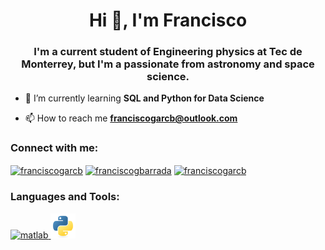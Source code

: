 <h1 align="center">Hi 👋, I'm Francisco</h1>
<h3 align="center">I'm a current student of Engineering physics at Tec de Monterrey, but I'm a passionate from astronomy and space science.</h3>

- 🌱 I’m currently learning **SQL and Python for Data Science**

- 📫 How to reach me **franciscogarcb@outlook.com**

<h3 align="left">Connect with me:</h3>
<p align="left">
<a href="https://twitter.com/franciscogarcb" target="blank"><img align="center" src="https://raw.githubusercontent.com/rahuldkjain/github-profile-readme-generator/master/src/images/icons/Social/twitter.svg" alt="franciscogarcb" height="30" width="40" /></a>
<a href="https://linkedin.com/in/franciscogbarrada" target="blank"><img align="center" src="https://raw.githubusercontent.com/rahuldkjain/github-profile-readme-generator/master/src/images/icons/Social/linked-in-alt.svg" alt="franciscogbarrada" height="30" width="40" /></a>
<a href="https://instagram.com/franciscogarcb" target="blank"><img align="center" src="https://raw.githubusercontent.com/rahuldkjain/github-profile-readme-generator/master/src/images/icons/Social/instagram.svg" alt="franciscogarcb" height="30" width="40" /></a>
</p>

<h3 align="left">Languages and Tools:</h3>
<p align="left"> <a href="https://www.mathworks.com/" target="_blank" rel="noreferrer"> <img src="https://upload.wikimedia.org/wikipedia/commons/2/21/Matlab_Logo.png" alt="matlab" width="40" height="40"/> </a> <a href="https://www.python.org" target="_blank" rel="noreferrer"> <img src="https://raw.githubusercontent.com/devicons/devicon/master/icons/python/python-original.svg" alt="python" width="40" height="40"/> </a> </p>

